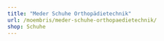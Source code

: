 ```yaml
---
title: "Meder Schuhe Orthopädietechnik"
url: /moembris/meder-schuhe-orthopaedietechnik/
shop: Schuhe
---
```

